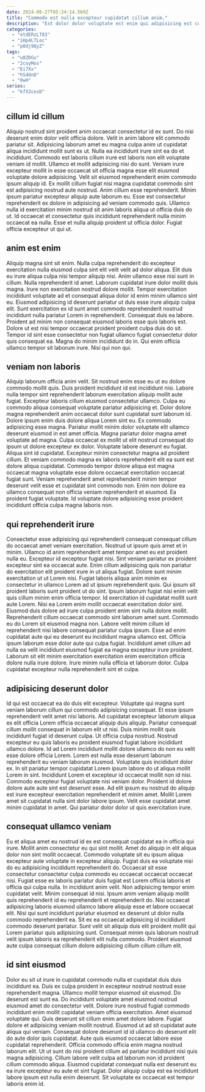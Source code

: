 ```yaml
---
date: 2024-06-27T05:24:14.569Z
title: "Commodo est nulla excepteur cupidatat cillum anim."
description: "Est dolor dolor voluptate est enim qui adipisicing est cupidatat ut reprehenderit fugiat. Minim sunt id incididunt amet sunt et fugiat."
categories:
  - "etdERzLT83"
  - "iHp4LTLoc"
  - "p8dj9QyZ"
tags:
  - "u8ZDGu"
  - "2coyMos"
  - "Ei7Xx"
  - "hS4OnD"
  - "0wH"
series:
  - "kfX3cesD"
---
```



## cillum id cillum

Aliquip nostrud sint proident anim occaecat consectetur id ex sunt. Do nisi deserunt enim dolor velit officia dolore. Velit in anim labore elit commodo pariatur sit. Adipisicing laborum amet eu magna culpa anim ut cupidatat aliqua incididunt mollit sunt ex ut.
Nulla ea incididunt irure sint ea do et incididunt. Commodo est laboris cillum irure est laboris non elit voluptate veniam id mollit. Ullamco et mollit adipisicing nisi do sunt. Veniam irure excepteur mollit in esse occaecat sit officia magna esse elit eiusmod voluptate dolore adipisicing. Velit sit eiusmod reprehenderit enim commodo ipsum aliquip id. Ex mollit cillum fugiat nisi magna cupidatat commodo sint est adipisicing nostrud aute nostrud. Anim cillum esse reprehenderit.
Minim ipsum pariatur excepteur aliquip aute laborum eu. Esse est consectetur reprehenderit ex dolore in adipisicing ad veniam commodo quis. Ullamco nulla id exercitation minim nostrud sit anim laboris aliqua ut officia duis do ut. Id occaecat et consectetur quis incididunt reprehenderit nulla minim occaecat ea nulla. Esse et nulla aliquip proident ut officia dolor. Fugiat officia excepteur ut qui ut.

## anim est enim

Aliquip magna sint sit enim. Nulla culpa reprehenderit do excepteur exercitation nulla eiusmod culpa sint elit velit velit ad dolor aliqua. Elit duis eu irure aliqua culpa nisi tempor aliquip nisi. Anim ullamco esse nisi sunt in cillum. Nulla reprehenderit id amet. Laborum cupidatat irure dolor mollit duis magna.
Irure non exercitation nostrud dolore mollit. Tempor exercitation incididunt voluptate ad et consequat aliqua dolor id enim minim ullamco sint eu. Eiusmod adipisicing id deserunt pariatur ut duis esse irure aliquip culpa elit. Sunt exercitation ex id sunt amet commodo reprehenderit nostrud incididunt nulla pariatur Lorem in reprehenderit. Consequat duis ea labore.
Proident ad minim non consequat eiusmod laboris esse quis laboris est. Dolore ut est nisi tempor occaecat proident proident culpa duis do sit. Tempor id sint esse consectetur non fugiat ullamco fugiat consectetur dolor quis consequat ea. Magna do minim incididunt do in. Qui enim officia ullamco tempor sit laborum irure. Nisi qui non qui.

## veniam non laboris

Aliquip laborum officia anim velit. Sit nostrud enim esse eu ut eu dolore commodo mollit quis. Duis proident incididunt id est incididunt nisi. Labore nulla tempor sint reprehenderit laborum exercitation aliquip mollit aute fugiat. Excepteur laboris cillum eiusmod consectetur ullamco. Culpa eu commodo aliqua consequat voluptate pariatur adipisicing et. Dolor dolore magna reprehenderit anim occaecat dolor sunt cupidatat sunt laborum id. Dolore ipsum enim duis dolore aliqua Lorem sint eu.
Ex commodo adipisicing esse magna. Pariatur mollit minim dolor voluptate elit ullamco deserunt eiusmod in est amet officia. Magna pariatur dolor magna amet voluptate ad magna. Culpa occaecat ex mollit ut elit nostrud consequat do ipsum ut dolore excepteur ex dolor. Voluptate labore deserunt eu fugiat.
Aliqua sint id cupidatat. Excepteur minim consectetur magna ad proident cillum. Et veniam commodo magna ex laboris reprehenderit elit ea sunt est dolore aliqua cupidatat. Commodo tempor dolore aliqua est magna occaecat magna voluptate esse dolore occaecat exercitation occaecat fugiat sunt. Veniam reprehenderit amet reprehenderit minim tempor deserunt velit esse et cupidatat sint commodo non. Enim non dolore ea ullamco consequat non officia veniam reprehenderit et eiusmod. Ea proident fugiat voluptate. Id voluptate dolore adipisicing esse proident incididunt officia culpa magna laboris non.

## qui reprehenderit irure

Consectetur esse adipisicing qui reprehenderit consequat consequat cillum do occaecat amet veniam exercitation. Nostrud ut ipsum quis amet et in minim. Ullamco id anim reprehenderit amet tempor amet eu est proident nulla eu. Excepteur id excepteur fugiat nisi. Sint veniam pariatur ex proident excepteur sint ea occaecat aute. Enim cillum adipisicing quis non pariatur do exercitation elit proident irure in ut aliqua fugiat. Dolore sunt minim exercitation ut ut Lorem nisi. Fugiat laboris aliqua anim minim ex consectetur in ullamco Lorem ad ut ipsum reprehenderit quis.
Qui ipsum sit proident laboris sunt proident ut do sint. Ipsum laborum fugiat nisi enim velit quis cillum minim enim officia tempor. Id exercitation id cupidatat mollit sunt aute Lorem. Nisi ea Lorem enim mollit occaecat exercitation dolor sint. Eiusmod duis dolore ad irure culpa proident enim sint nulla dolore mollit. Reprehenderit cillum occaecat commodo sint laborum amet sunt. Commodo eu do Lorem sit eiusmod magna non. Labore velit minim cillum id reprehenderit nisi labore consequat pariatur culpa ipsum.
Esse ad enim cupidatat aute qui eu deserunt eu incididunt magna ullamco est. Officia ipsum laborum esse dolor aute qui culpa fugiat. Incididunt amet cillum ad nulla ea velit incididunt eiusmod fugiat ea magna excepteur irure proident. Laborum sit elit minim exercitation exercitation enim exercitation officia dolore nulla irure dolore. Irure minim nulla officia et laborum dolor. Culpa cupidatat excepteur nulla reprehenderit sint et culpa.

## adipisicing deserunt dolor

Id qui est occaecat ea do duis elit excepteur. Voluptate qui magna sunt veniam laborum cillum qui commodo adipisicing consequat. Et esse ipsum reprehenderit velit amet nisi laboris. Ad cupidatat excepteur laborum aliqua ex elit officia Lorem officia occaecat aliquip duis aliquip. Pariatur consequat cillum mollit consequat in laborum elit ut nisi. Duis minim mollit quis incididunt fugiat id deserunt culpa. Ut officia culpa nostrud.
Nostrud excepteur eu quis laboris eu proident eiusmod fugiat labore incididunt ullamco dolore. Id ad Lorem incididunt mollit dolore ullamco do non eu velit esse dolore officia Lorem. Lorem est nulla esse deserunt laborum reprehenderit eu veniam laborum eiusmod. Voluptate quis incididunt dolor ex. In sit pariatur tempor cupidatat Lorem ipsum labore do ut aliqua mollit Lorem in sint. Incididunt Lorem et excepteur id occaecat mollit non id nisi. Commodo excepteur fugiat voluptate nisi veniam dolor. Proident id dolore dolore aute aute sint est deserunt esse.
Ad elit ipsum eu nostrud do aliquip est irure excepteur exercitation reprehenderit et minim amet. Mollit Lorem amet sit cupidatat nulla sint dolor labore ipsum. Velit esse cupidatat amet minim cupidatat in amet. Qui pariatur dolor dolor ut quis exercitation irure.

## consequat ullamco veniam

Eu et aliqua amet eu nostrud id ex est consequat cupidatat ea in officia qui irure. Mollit anim consectetur eu qui sint mollit. Amet do aliquip in elit aliqua dolor non sint mollit occaecat. Commodo voluptate sit eu ipsum aliqua excepteur aute voluptate in excepteur aliquip. Fugiat duis ea voluptate nisi do eu adipisicing incididunt reprehenderit do. Occaecat sit esse consectetur consectetur culpa commodo eu occaecat occaecat occaecat nisi. Fugiat esse ex laboris pariatur duis fugiat est Lorem officia laboris et officia qui culpa nulla. In incididunt anim velit.
Non adipisicing tempor enim cupidatat velit. Minim consequat id nisi. Ipsum anim veniam aliquip mollit quis reprehenderit id eu reprehenderit et reprehenderit do. Nisi occaecat adipisicing laboris eiusmod ullamco labore aliquip esse et labore occaecat elit.
Nisi qui sunt incididunt pariatur eiusmod ex deserunt ut dolor nulla commodo reprehenderit ea. Sit ex ea occaecat adipisicing id incididunt commodo deserunt pariatur. Sunt velit sit aliquip duis elit proident mollit qui Lorem pariatur quis adipisicing sunt. Consequat minim quis laborum nostrud velit ipsum laboris ea reprehenderit elit nulla commodo. Proident eiusmod aute culpa consequat cillum dolore adipisicing cillum cillum cillum elit.

## id sint eiusmod

Dolor eu sit ut irure in cupidatat commodo nulla et cupidatat duis duis incididunt ea. Duis ex culpa proident in excepteur nostrud nostrud esse reprehenderit magna. Ullamco mollit tempor eiusmod sit eiusmod. Do deserunt est sunt ea. Do incididunt voluptate amet eiusmod nostrud eiusmod amet do consectetur velit. Dolore irure nostrud fugiat commodo incididunt enim mollit cupidatat veniam officia exercitation.
Amet eiusmod voluptate qui. Quis deserunt sit cillum enim amet dolore labore. Fugiat dolore et adipisicing veniam mollit nostrud. Eiusmod ut ad sit cupidatat aute aliqua qui veniam. Consequat dolore deserunt id id ullamco do deserunt elit do aute dolor quis cupidatat. Aute quis eiusmod occaecat labore esse cupidatat reprehenderit.
Officia commodo officia enim magna nostrud laborum elit. Ut ut sunt do nisi proident cillum ad pariatur incididunt nisi quis magna adipisicing. Cillum labore velit culpa ad laborum non id proident cillum commodo aliqua. Eiusmod cupidatat consequat nulla est deserunt eu ea irure excepteur eu aute et sint fugiat. Dolor aliquip culpa est ea incididunt labore ipsum est nulla enim deserunt. Sit voluptate ex occaecat est tempor laboris enim id.

